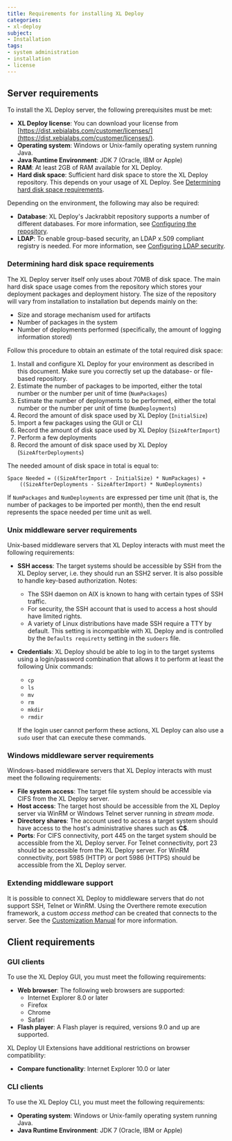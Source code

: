 ```yaml
---
title: Requirements for installing XL Deploy
categories:
- xl-deploy
subject:
- Installation
tags:
- system administration
- installation
- license
---
```


## Server requirements

To install the XL Deploy server, the following prerequisites must be met:

* **XL Deploy license**: You can download your license from [https://dist.xebialabs.com/customer/licenses/](https://dist.xebialabs.com/customer/licenses/).
* **Operating system**: Windows or Unix-family operating system running Java.
* **Java Runtime Environment**: JDK 7 (Oracle, IBM or Apple)
* **RAM**: At least 2GB of RAM available for XL Deploy.
* **Hard disk space**: Sufficient hard disk space to store the XL Deploy repository. This depends on your usage of XL Deploy. See [Determining hard disk space requirements](#determining-hard-disk-space-requirements).

Depending on the environment, the following may also be required: 

* **Database**: XL Deploy's Jackrabbit repository supports a number of different databases. For more information, see [Configuring the repository](#configuring-the-repository).
* **LDAP**: To enable group-based security, an LDAP x.509 compliant registry is needed. For more information, see [Configuring LDAP security](#configuring-ldap-security).

### Determining hard disk space requirements

The XL Deploy server itself only uses about 70MB of disk space. The main hard disk space usage comes from the repository which stores your deployment packages and deployment history. The size of the repository will vary from installation to installation but depends mainly on the:

* Size and storage mechanism used for artifacts
* Number of packages in the system
* Number of deployments performed (specifically, the amount of logging information stored)

Follow this procedure to obtain an estimate of the total required disk space:

1. Install and configure XL Deploy for your environment as described in this document. Make sure you correctly set up the database- or file-based repository.
1. Estimate the number of packages to be imported, either the total number or the number per unit of time (`NumPackages`)
1. Estimate the number of deployments to be performed, either the total number or the number per unit of time (`NumDeployments`)
1. Record the amount of disk space used by XL Deploy (`InitialSize`)
1. Import a few packages using the GUI or CLI
1. Record the amount of disk space used by XL Deploy (`SizeAfterImport`)
1. Perform a few deployments
1. Record the amount of disk space used by XL Deploy (`SizeAfterDeployments`)

The needed amount of disk space in total is equal to:

    Space Needed = ((SizeAfterImport - InitialSize) * NumPackages) +
        ((SizeAfterDeployments - SizeAfterImport) * NumDeployments)

If `NumPackages` and `NumDeployments` are expressed per time unit (that is, the number of packages to be imported per month), then the end result represents the space needed per time unit as well.

### Unix middleware server requirements

Unix-based middleware servers that XL Deploy interacts with must meet the following requirements:

* **SSH access**: The target systems should be accessible by SSH from the XL Deploy server, i.e. they should run an SSH2 server. It is also possible to handle key-based authorization. Notes:
    * The SSH daemon on AIX is known to hang with certain types of SSH traffic.
    * For security, the SSH account that is used to access a host should have limited rights.
    * A variety of Linux distributions have made SSH require a TTY by default. This setting is incompatible with XL Deploy and is controlled by the `Defaults requiretty` setting in the `sudoers` file.
* **Credentials**: XL Deploy should be able to log in to the target systems using a login/password combination that allows it to perform at least the following Unix commands:
    * `cp`
    * `ls`
    * `mv`
    * `rm`
    * `mkdir`
    * `rmdir`

    If the login user cannot perform these actions, XL Deploy can also use a `sudo` user that can execute these commands.

### Windows middleware server requirements

Windows-based middleware servers that XL Deploy interacts with must meet the following requirements:

* **File system access**: The target file system should be accessible via CIFS from the XL Deploy server.
* **Host access**: The target host should be accessible from the XL Deploy server via WinRM or Windows Telnet server running in _stream mode_.
* **Directory shares**: The account used to access a target system should have access to the host's administrative shares such as **C$**.
* **Ports**: For CIFS connectivity, port 445 on the target system should be accessible from the XL Deploy server. For Telnet connectivity, port 23 should be accessible from the XL Deploy server. For WinRM connectivity, port 5985 (HTTP) or port 5986 (HTTPS) should be accessible from the XL Deploy server.

### Extending middleware support

It is possible to connect XL Deploy to middleware servers that do not support SSH, Telnet or WinRM. Using the Overthere remote execution framework, a custom _access method_ can be created that connects to the server. See the [Customization Manual](customizationmanual.html) for more information.

## Client requirements

### GUI clients

To use the XL Deploy GUI, you must meet the following requirements:

* **Web browser**: The following web browsers are supported:
	* Internet Explorer 8.0 or later
	* Firefox
	* Chrome
	* Safari
* **Flash player**: A Flash player is required, versions 9.0 and up are supported.

XL Deploy UI Extensions have additional restrictions on browser compatibility:

* **Compare functionality**: Internet Explorer 10.0 or later

### CLI clients

To use the XL Deploy CLI, you must meet the following requirements:

* **Operating system**: Windows or Unix-family operating system running Java.
* **Java Runtime Environment**: JDK 7 (Oracle, IBM or Apple)
